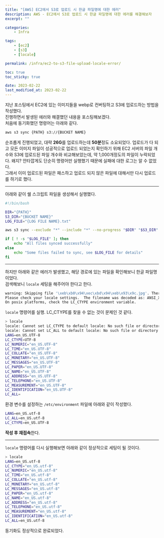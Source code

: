 ```yaml
---
title: "[AWS] EC2에서 S3로 업로드 시 한글 파일명에 대한 에러"
description: AWS - EC2에서 S3로 업로드 시 한글 파일명에 대한 에러를 해결해보자
excerpt: ""

categories:
    - Infra

tags:
    - [ec2]
    - [s3]
    - [locale]

permalink: /infra/ec2-to-s3-file-upload-locale-error/

toc: true
toc_sticky: true

date: 2023-02-22
last_modified_at: 2023-02-22
---
```


지난 포스팅에서 EC2에 있는 이미지들을 webp로 컨버팅하고 S3에 업로드하는 방법을 작성했다. <br>
진행하면서 발생된 에러와 해결했던 내용을 포스팅해보겠다. <br>
처음에 동기화했던 명령어는 아래와 같다.

```bash
aws s3 sync {PATH} s3://{BUCKET NAME}
```

순조롭게 진행되었고, 대략 **26G**를 업로드하는데 **50분**정도 소요되었다.
업로드가 다 되고 모든 이미지 파일이 성공적으로 업로드 되었는지 확인하기 위해 EC2 서버의 파일 개수와 S3에 업로드된 파일 개수와 비교해보았는데, 약 1,000개정도의 파일이 누락되었다.
왜지? 안타깝게도 단순히 명령어만 실행했기 때문에 실패에 대한 로그는 알 수 없었다. <br>
그래서 이미 업로드된 파일은 패스하고 업로드 되지 않은 파일에 대해서만 다시 업로드를 하기로 했다.

* * *

아래와 같이 쉘 스크립트 파일을 생성해서 실행했다.
```bash
#!/bin/bash

DIR="{PATH}"
S3_DIR="{BUCKET NAME}"
LOG_FILE="{LOG FILE NAME}.txt"

aws s3 sync --exclude "*" --include "*" --no-progress "$DIR" "$S3_DIR" 2>&1 | tee /dev/tty | awk 'BEGIN {FS="[:\r]"} /failed:/{print $3}' >> "$LOG_FILE"

if [ ! -s "$LOG_FILE" ]; then
    echo "All files synced successfully"
else
    echo "Some files failed to sync, see $LOG_FILE for details"
fi
```

* * *

하지만 아래와 같은 에러가 발생했고, 해당 경로에 있는 파일을 확인해보니 한글 파일명이었다. <br>
검색해보니 `locale` 세팅을 해주어야 한다고 한다.
```bash
warning: Skipping file '\xeb\xb0\x94\xec\xbd\x94\xeb\x93\x9c.jpg'. There was an error trying to decode the the file '\xeb\xb0\x94\xec\xbd\x94\xeb\x93\x9c.jpg' in directory "{PATH}".
Please check your locale settings.  The filename was decoded as: ANSI_X3.4-1968
On posix platforms, check the LC_CTYPE environment variable.
```

`locale` 명령어를 실행. LC_CTYPE를 찾을 수 없는 것이 문제인 것 같다.
```bash
> locale
locale: Cannot set LC_CTYPE to default locale: No such file or directory
locale: Cannot set LC_ALL to default locale: No such file or directory
LANG=en_US.UTF-8
LC_CTYPE=UTF-8
LC_NUMERIC="en_US.UTF-8"
LC_TIME="en_US.UTF-8"
LC_COLLATE="en_US.UTF-8"
LC_MONETARY="en_US.UTF-8"
LC_MESSAGES="en_US.UTF-8"
LC_PAPER="en_US.UTF-8"
LC_NAME="en_US.UTF-8"
LC_ADDRESS="en_US.UTF-8"
LC_TELEPHONE="en_US.UTF-8"
LC_MEASUREMENT="en_US.UTF-8"
LC_IDENTIFICATION="en_US.UTF-8"
LC_ALL=
```

환경 변수를 설정하는 `/etc/environment` 파일에 아래와 같이 작성했다.
```bash
LANG=en_US.utf-8
LC_ALL=en_US.utf-8
LC_CTYPE=en_US.UTF-8
```

**작성 후 재접속**한다.

* * *

`locale` 명령어를 다시 실행해보면 아래와 같이 정상적으로 세팅이 될 것이다.<br>

```bash
> locale
LANG=en_US.utf-8
LC_CTYPE="en_US.utf-8"
LC_NUMERIC="en_US.utf-8"
LC_TIME="en_US.utf-8"
LC_COLLATE="en_US.utf-8"
LC_MONETARY="en_US.utf-8"
LC_MESSAGES="en_US.utf-8"
LC_PAPER="en_US.utf-8"
LC_NAME="en_US.utf-8"
LC_ADDRESS="en_US.utf-8"
LC_TELEPHONE="en_US.utf-8"
LC_MEASUREMENT="en_US.utf-8"
LC_IDENTIFICATION="en_US.utf-8"
LC_ALL=en_US.utf-8
```

동기화도 정상적으로 완료되었다.